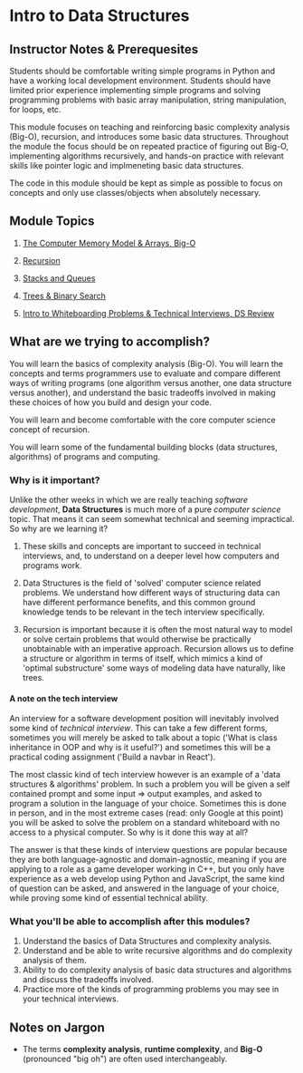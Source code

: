 # Intro to Data Structures

## Instructor Notes & Prerequesites

Students should be comfortable writing simple programs in Python and have a working local development environment. Students should have limited prior experience implementing simple programs and solving programming problems with basic array manipulation, string manipulation, for loops, etc.

This module focuses on teaching and reinforcing basic complexity analysis (Big-O), recursion, and introduces some basic data structures. Throughout the module the focus should be on repeated practice of figuring out Big-O, implementing algorithms recursively, and hands-on practice with relevant skills like pointer logic and implmeneting basic data structures. 

The code in this module should be kept as simple as possible to focus on concepts and only use classes/objects when absolutely necessary.

## Module Topics

1. [The Computer Memory Model & Arrays, Big-O](./1-computer-memory-big-o/README.md)

2. [Recursion](./2-recursion-the-call-stack/README.md)

3. [Stacks and Queues](./3-stacks-and-queues/README.md)

4. [Trees & Binary Search](./4-trees/README.md)

5. [Intro to Whiteboarding Problems & Technical Interviews, DS Review](./5-intro-whiteboarding-problems-ds-review/README.md)

## What are we trying to accomplish?

You will learn the basics of complexity analysis (Big-O). You will learn the concepts and terms programmers use to evaluate and compare different ways of writing programs (one algorithm versus another, one data structure versus another), and understand the basic tradeoffs involved in making these choices of how you build and design your code.

You will learn and become comfortable with the core computer science concept of recursion.

You will learn some of the fundamental building blocks (data structures, algorithms) of programs and computing.

### Why is it important?

Unlike the other weeks in which we are really teaching _software development_, **Data Structures** is much more of a pure _computer science_ topic. That means it can seem somewhat technical and seeming impractical. So why are we learning it?

1. These skills and concepts are important to succeed in technical interviews, and, to understand on a deeper level how computers and programs work.

2. Data Structures is the field of 'solved' computer science related problems. We understand how different ways of structuring data can have different performance benefits, and this common ground knowledge tends to be relevant in the tech interview specifically.

3. Recursion is important because it is often the most natural way to model or solve certain problems that would otherwise be practically unobtainable with an imperative approach. Recursion allows us to define a structure or algorithm in terms of itself, which mimics a kind of 'optimal substructure' some ways of modeling data have naturally, like trees.


#### A note on the tech interview

An interview for a software development position will inevitably involved some kind of _technical interview_. This can take a few different forms, sometimes you will merely be asked to talk about a topic ('What is class inheritance in OOP and why is it useful?') and sometimes this will be a practical coding assignment ('Build a navbar in React').

The most classic kind of tech interview however is an example of a 'data structures & algorithms' problem. In such a problem you will be given a self contained prompt and some input => output examples, and asked to program a solution in the language of your choice. Sometimes this is done in person, and in the most extreme cases (read: only Google at this point) you will be asked to solve the problem on a standard whiteboard with no access to a physical computer. So why is it done this way at all?

The answer is that these kinds of interview questions are popular because they are both language-agnostic and domain-agnostic, meaning if you are applying to a role as a game developer working in C++, but you only have experience as a web develop using Python and JavaScript, the same kind of question can be asked, and answered in the language of your choice, while proving some kind of essential technical ability.

### What you'll be able to accomplish after this modules?

1. Understand the basics of Data Structures and complexity analysis.
2. Understand and be able to write recursive algorithms and do complexity analysis of them.
3. Ability to do complexity analysis of basic data structures and algorithms and discuss the tradeoffs involved.
4. Practice more of the kinds of programming problems you may see in your technical interviews.

## Notes on Jargon

- The terms **complexity analysis**, **runtime complexity**, and **Big-O** (pronounced "big oh") are often used interchangeably.